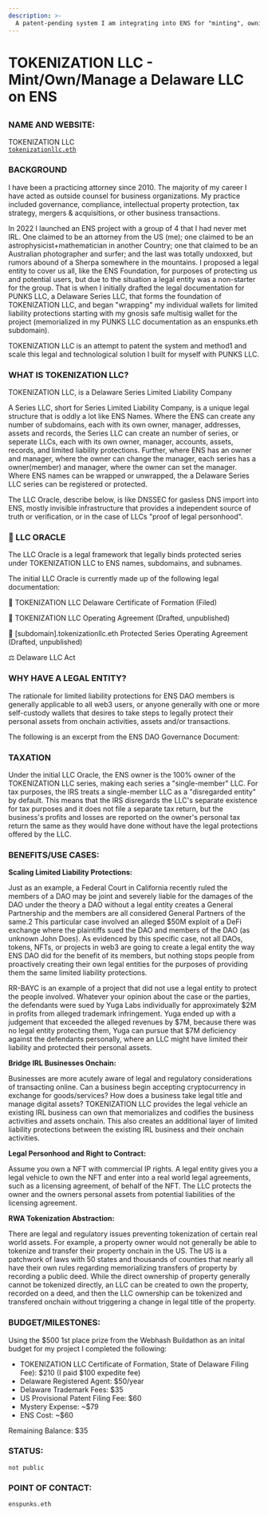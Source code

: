 ```yaml
---
description: >-
  A patent-pending system I am integrating into ENS for "minting", owning and managing legal entities.
---
```


# TOKENIZATION LLC - Mint/Own/Manage a Delaware LLC on ENS

##

### NAME AND WEBSITE:

TOKENIZATION LLC
</br>
[`tokenizationllc.eth`](https://app.webhash.com/Links/tokenization)

### BACKGROUND

I have been a practicing attorney since 2010. The majority of my career I have acted as outside counsel for business organizations. My practice included governance, compliance, intellectual property protection, tax strategy, mergers & acquisitions, or other business transactions.

In 2022 I launched an ENS project with a group of 4 that I had never met IRL. One claimed to be an attorney from the US (me); one claimed to be an astrophysicist+mathematician in another Country; one that claimed to be an Australian photographer and surfer; and the last was totally undoxxed, but rumors abound of a Sherpa somewhere in the mountains. I proposed a legal entity to cover us all, like the ENS Foundation, for purposes of protecting us and potential users, but due to the situation a legal entity was a non-starter for the group. That is when I initially drafted the legal documentation for PUNKS LLC, a Delaware Series LLC, that forms the foundation of TOKENIZATION LLC, and began "wrapping" my individual wallets for limited liability protections starting with my gnosis safe multisig wallet for the project (memorialized in my PUNKS LLC documentation as an enspunks.eth subdomain).

TOKENIZATION LLC is an attempt to patent the system and method1 and scale this legal and technological solution I built for myself with PUNKS LLC.

### WHAT IS TOKENIZATION LLC? 

TOKENIZATION LLC, is a Delaware Series Limited Liability Company

A Series LLC, short for Series Limited Liability Company, is a unique legal structure that is oddly a lot like ENS Names. Where the ENS can create any number of subdomains, each with its own owner, manager, addresses, assets and records, the Series LLC can create an number of series, or seperate LLCs, each with its own owner, manager, accounts, assets, records, and limited liability protections. Further, where ENS has an owner and manager, where the owner can change the manager, each series has a owner(member) and manager, where the owner can set the manager. Where ENS names can be wrapped or unwrapped, the a Delaware Series LLC series can be registered or protected.

The LLC Oracle, describe below, is like DNSSEC for gasless DNS import into ENS, mostly invisible infrastructure that provides a independent source of truth or verification, or in the case of LLCs "proof of legal personhood".

### 🔮 LLC ORACLE

The LLC Oracle is a legal framework that legally binds protected series under TOKENIZATION LLC to ENS names, subdomains, and subnames.

The initial LLC Oracle is currently made up of the following legal documentation:

📜 TOKENIZATION LLC Delaware Certificate of Formation (Filed)

📄 TOKENIZATION LLC Operating Agreement (Drafted, unpublished)

📝 [subdomain].tokenizationllc.eth Protected Series Operating Agreement (Drafted, unpublished)

⚖️ Delaware LLC Act

### WHY HAVE A LEGAL ENTITY?

The rationale for limited liability protections for ENS DAO members is generally applicable to all web3 users, or anyone generally with one or more self-custody wallets that desires to take steps to legally protect their personal assets from onchain activities, assets and/or transactions.

The following is an excerpt from the ENS DAO Governance Document:


### TAXATION

Under the initial LLC Oracle, the ENS owner is the 100% owner of the TOKENIZATION LLC series, making each series a "single-member" LLC. For tax purposes, the IRS treats a single-member LLC as a "disregarded entity" by default. This means that the IRS disregards the LLC's separate existence for tax purposes and it does not file a separate tax return, but the business's profits and losses are reported on the owner's personal tax return the same as they would have done without have the legal protections offered by the LLC.

### BENEFITS/USE CASES:

<b>Scaling Limited Liability Protections:</b>

Just as an example, a Federal Court in California recently ruled the members of a DAO may be joint and severely liable for the damages of the DAO under the theory a DAO without a legal entity creates a General Partnership and the members are all considered General Partners of the same.2 This particular case involved an alleged $50M exploit of a DeFi exchange where the plaintiffs sued the DAO and members of the DAO (as unknown John Does).
As evidenced by this specific case, not all DAOs, tokens, NFTs, or projects in web3 are going to create a legal entity the way ENS DAO did for the benefit of its members, but nothing stops people from proactively creating their own legal entities for the purposes of providing them the same limited liability protections.

RR-BAYC is an example of a project that did not use a legal entity to protect the people involved. Whatever your opinion about the case or the parties, the defendants were sued by Yuga Labs individually for approximately $2M in profits from alleged trademark infringement. Yuga ended up with a judgement that exceeded the alleged revenues by $7M, because there was no legal entity protecting them, Yuga can pursue that $7M deficiency against the defendants personally, where an LLC might have limited their liability and protected their personal assets.

<b>Bridge IRL Businesses Onchain:</b>

Businesses are more acutely aware of legal and regulatory considerations of transacting online. Can a business begin accepting cryptocurrency in exchange for goods/services? How does a business take legal title and manage digital assets? TOKENIZATION LLC provides the legal vehicle an existing IRL business can own that memorializes and codifies the business activities and assets onchain. This also creates an additional layer of limited liability protections between the existing IRL business and their onchain activities. 

<b>Legal Personhood and Right to Contract:</b>

Assume you own a NFT with commercial IP rights. A legal entity gives you a legal vehicle to own the NFT and enter into a real world legal agreements, such as a licensing agreement, of behalf of the NFT. The LLC protects the owner and the owners personal assets from potential liabilities of the licensing agreement.

<b>RWA Tokenization Abstraction:</b>

There are legal and regulatory issues preventing tokenization of certain real world assets. For example, a property owner would not generally be able to tokenize and transfer their property onchain in the US.  The US is a patchwork of laws with 50 states and thousands of counties that nearly all have their own rules regarding memorializing transfers of property by recording a public deed. While the direct ownership of property generally cannot be tokenized directly, an LLC can be created to own the property, recorded on a deed, and then the LLC ownership can be tokenized and transfered onchain without triggering a change in legal title of the property.  

### BUDGET/MILESTONES:

Using the $500 1st place prize from the Webhash Buildathon as an inital budget for my project I completed the following:

* TOKENIZATION LLC Certificate of Formation, State of Delaware Filing Fee): $210 (I paid $100 expedite fee)
* Delaware Registered Agent: $50/year
* Delaware Trademark Fees: $35
* US Provisional Patent Filing Fee: $60
* Mystery Expense: ~$79 
* ENS Cost: ~$60

Remaining Balance: $35 

### STATUS:

 `not public` 

### POINT OF CONTACT:

`enspunks.eth` 

[^1]: United States Patent Trademark Office, Application #: 63/565,179

[^2]: Sarcuni v. bZx DAO
